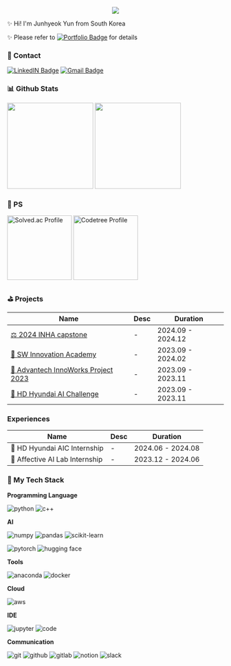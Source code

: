 <p align="center">
  <img src="https://capsule-render.vercel.app/api?type=waving&color=gradient&height=150&section=header&text=👋%20Welcome%20to%20my%20github!&fontSize=40&animation=fadeIn&fontAlignY=40" />
</p>

✨ Hi! I'm Junhyeok Yun from South Korea

✨ Please refer to <a href=""><img src="https://img.shields.io/badge/Portfolio-000000?style=flat&logo=notion&logoColor=white" alt="Portfolio Badge"/></a> for details

### 💬 Contact 

<a href="https://www.linkedin.com/in/%EC%A4%80%ED%98%81-%EC%9C%A4-9981b02aa/"><img src="https://img.shields.io/badge/LinkedIN-0A66C2?style=flat&logo=linkedin&logoColor=white" alt="LinkedIN Badge"/></a>
<a href="mailto:claudead777@gmail.com"><img src="https://img.shields.io/badge/Gmail-EA4335?style=flat&logo=gmail&logoColor=white" alt="Gmail Badge"/></a>

### 📊 Github Stats

<p>
  <img src="https://github-readme-stats.vercel.app/api/top-langs/?username=laz2berry&show_icons=true&theme=radical&layout=donut&exclude_repo=PS,DataStructure,LuxuryProgramming&hide_border=true" height="200px"/>
  <img src="https://github-readme-stats.vercel.app/api?username=laz2berry&show_icons=true&theme=radical&hide_border=true" height="200px"/>
</p>

### 🏅 PS

<p>
  <a href="https://solved.ac/claudead777/"><img src="http://mazassumnida.wtf/api/v2/generate_badge?boj=claudead777" alt="Solved.ac Profile" height="150px"/></a>
  <a href="https://www.codetree.ai/profiles/laz2berry"><img src="https://banner.codetree.ai/v1/banner/laz2berry" alt="Codetree Profile" height="150px"/></a>
</p>

### ⛳ Projects

|Name|Desc|Duration|
|---|---|---|
|[⚖ 2024 INHA capstone](https://github.com/InhaCapstone2024/Open-Lawyer)|-|2024.09 - 2024.12|
|[🩻 SW Innovation Academy](https://github.com/laz2berry/BioViL_LoRA)|-|2023.09 - 2024.02|
|[🚗 Advantech InnoWorks Project 2023](https://github.com/laz2berry/2023_Advantech_AIoT/tree/main)|-|2023.09 - 2023.11|
|[🚢 HD Hyundai AI Challenge](https://github.com/laz2berry/HD_Hyundai_AI_Challenge)|-|2023.09 - 2023.11|

### Experiences

|Name|Desc|Duration|
|---|---|---|
|🚢 HD Hyundai AIC Internship|-|2024.06 - 2024.08|
|🧠 Affective AI Lab Internship|-|2023.12 - 2024.06|

### 🥞 My Tech Stack

**Programming Language**

![python](https://img.shields.io/badge/Python-3776AB?style=for-the-badge&logo=python&logoColor=white)
![c++](https://img.shields.io/badge/C%2B%2B-00599C?style=for-the-badge&logo=c%2B%2B&logoColor=white)

**AI**

![numpy](https://img.shields.io/badge/numpy-013243?style=for-the-badge&logo=numpy&logoColor=white)
![pandas](https://img.shields.io/badge/pandas-150458?style=for-the-badge&logo=pandas&logoColor=white)
![scikit-learn](https://img.shields.io/badge/scikitlearn-F7931E?style=for-the-badge&logo=scikitlearn&logoColor=white)

![pytorch](https://img.shields.io/badge/pytorch-EE4C2C?style=for-the-badge&logo=pytorch&logoColor=white)
![hugging face](https://img.shields.io/badge/huggingface-FFD21E?style=for-the-badge&logo=huggingface&logoColor=white)

**Tools**

![anaconda](https://img.shields.io/badge/anaconda-44A833?style=for-the-badge&logo=anaconda&logoColor=white)
![docker](https://img.shields.io/badge/docker-2496ED?style=for-the-badge&logo=docker&logoColor=white)

**Cloud**

![aws](https://img.shields.io/badge/amazon%20web%20service-232F3E?style=for-the-badge&logo=amazonwebservices&logoColor=white)

**IDE**

![jupyter](https://img.shields.io/badge/jupyter-F37626?style=for-the-badge&logo=jupyter&logoColor=white)
![code](https://img.shields.io/badge/visual%20studio%20code-0072C9?style=for-the-badge&logoColor=white)

**Communication**

![git](https://img.shields.io/badge/git-F05032?style=for-the-badge&logo=git&logoColor=white)
![github](https://img.shields.io/badge/github-181717?style=for-the-badge&logo=github&logoColor=white)
![gitlab](https://img.shields.io/badge/gitlab-FC6D26?style=for-the-badge&logo=gitlab&logoColor=white)
![notion](https://img.shields.io/badge/notion-000000?style=for-the-badge&logo=notion&logoColor=white)
![slack](https://img.shields.io/badge/slack-4A154B?style=for-the-badge&logo=slack&logoColor=white)

